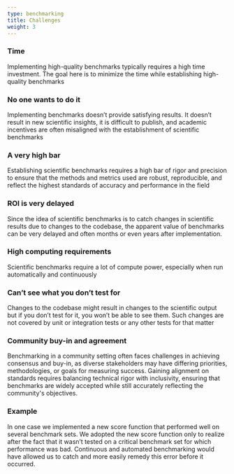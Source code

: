 ```yaml
---
type: benchmarking
title: Challenges
weight: 3
---
```

### Time
Implementing high-quality benchmarks typically requires a high time investment. The goal here is to minimize the time while establishing high-quality benchmarks

### No one wants to do it
Implementing benchmarks doesn’t provide satisfying results. It doesn’t result in new scientific insights, it is difficult to publish, and academic incentives are often misaligned with the establishment of scientific benchmarks

### A very high bar
Establishing scientific benchmarks requires a high bar of rigor and precision to ensure that the methods and metrics used are robust, reproducible, and reflect the highest standards of accuracy and performance in the field

### ROI is very delayed
Since the idea of scientific benchmarks is to catch changes in scientific results due to changes to the codebase, the apparent value of benchmarks can be very delayed and often months or even years after implementation.

### High computing requirements
Scientific benchmarks require a lot of compute power, especially when run automatically and continuously

### Can’t see what you don’t test for
Changes to the codebase might result in changes to the scientific output but if you don’t test for it, you won’t be able to see them. Such changes are not covered by unit or integration tests or any other tests for that matter

### Community buy-in and agreement
Benchmarking in a community setting often faces challenges in achieving consensus and buy-in, as diverse stakeholders may have differing priorities, methodologies, or goals for measuring success. Gaining alignment on standards requires balancing technical rigor with inclusivity, ensuring that benchmarks are widely accepted while still accurately reflecting the community's objectives.

### Example
In one case we implemented a new score function that performed well on several benchmark sets. We adopted the new score function only to realize after the fact that it wasn’t tested on a critical benchmark set for which performance was bad. Continuous and automated benchmarking would have allowed us to catch and more easily remedy this error before it occurred.
